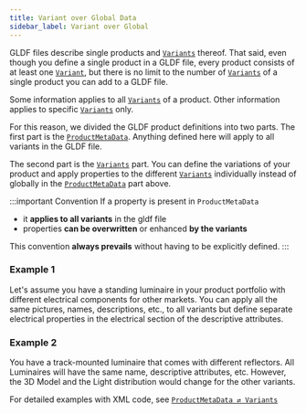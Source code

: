 ```yaml
---
title: Variant over Global Data
sidebar_label: Variant over Global
---
```


GLDF files describe single products and [`Variants`](/docs/structure/variant.md) thereof. That said, even though you define a single product in a GLDF file, every product consists of at least one [`Variant`](/docs/structure/variant.md), but there is no limit to the number of [`Variants`](/docs/structure/variant.md) of a single product you can add to a GLDF file.

Some information applies to all [`Variants`](/docs/structure/variant.md) of a product. Other information applies to specific [`Variants`](/docs/structure/variant.md) only.

For this reason, we divided the GLDF product definitions into two parts. The first part is the [`ProductMetaData`](/docs/structure/product). Anything defined here will apply to all variants in the GLDF file.

The second part is the [`Variants`](/docs/structure/variant.md) part. You can define the variations of your product and apply properties to the different [`Variants`](/docs/structure/variant.md) individually instead of globally in the [`ProductMetaData`](/docs/structure/product) part above.

:::important Convention
If a property is present in `ProductMetaData`

- it **applies to all variants** in the gldf file
- properties **can be overwritten** or enhanced **by the variants**

This convention **always prevails** without having to be explicitly defined.
:::

### Example 1

Let's assume you have a standing luminaire in your product portfolio with different electrical components for other markets. You can apply all the same pictures, names, descriptions, etc., to all variants but define separate electrical properties in the electrical section of the descriptive attributes.

### Example 2

You have a track-mounted luminaire that comes with different reflectors. All Luminaires will have the same name, descriptive attributes, etc. However, the 3D Model and the Light distribution would change for the other variants.

For detailed examples with XML code, see [`ProductMetaData ⇄ Variants`](/docs/structure/product#productmetadata--variants)
